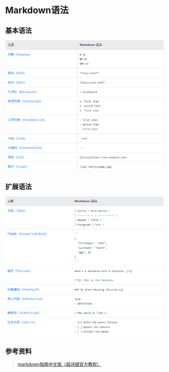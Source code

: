 # Markdown语法
## 基本语法
  ![基本语法](./data/基本语法.png)
## 扩展语法
  ![扩展语法](data/扩展语法.png)
## 参考资料
>[markdown指南中文版（超详细官方教程）](https://www.markdown.xyz/)
